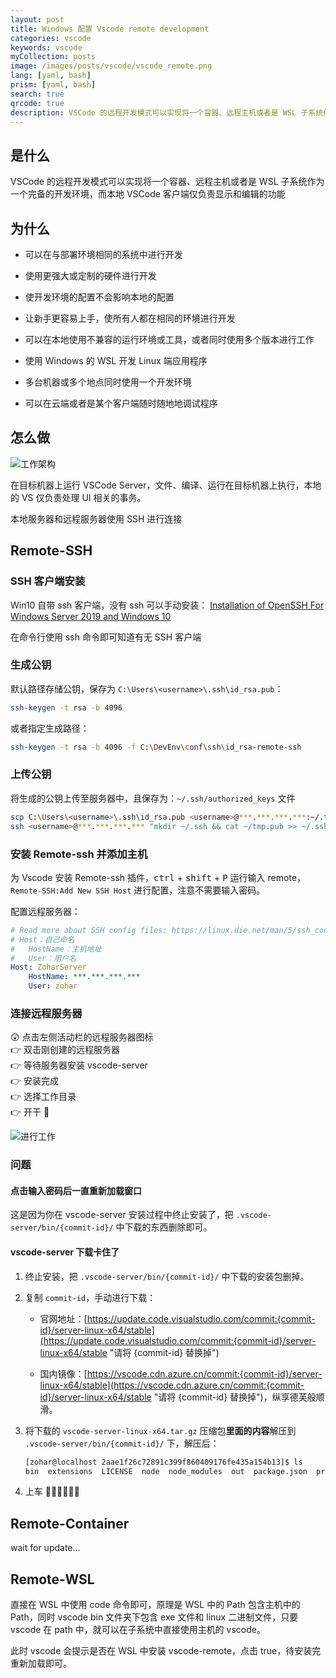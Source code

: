 ```yaml
---
layout: post
title: Windows 配置 Vscode remote development
categories: vscode
keywords: vscode
myCollection: posts
image: /images/posts/vscode/vscode_remote.png
lang: [yaml, bash]
prism: [yaml, bash]
search: true
qrcode: true
description: VSCode 的远程开发模式可以实现将一个容器、远程主机或者是 WSL 子系统作为一个完备的开发环境，而本地 VSCode 客户端仅负责显示和编辑的功能
---
```


## 是什么

VSCode 的远程开发模式可以实现将一个容器、远程主机或者是 WSL 子系统作为一个完备的开发环境，而本地 VSCode 客户端仅负责显示和编辑的功能

## 为什么
  
* 可以在与部署环境相同的系统中进行开发
  
* 使用更强大或定制的硬件进行开发
  
* 使开发环境的配置不会影响本地的配置
  
* 让新手更容易上手，使所有人都在相同的环境进行开发
  
* 可以在本地使用不兼容的运行环境或工具，或者同时使用多个版本进行工作
  
* 使用 Windows 的 WSL 开发 Linux 端应用程序
  
* 多台机器或多个地点同时使用一个开发环境
  
* 可以在云端或者是某个客户端随时随地地调试程序

## 怎么做

![工作架构](/images/posts/2019-08-28-vscode-remote-development/architecture.png "工作架构")

在目标机器上运行 VSCode Server，文件、编译、运行在目标机器上执行，本地的 VS 仅负责处理 UI 相关的事务。

本地服务器和远程服务器使用 SSH 进行连接

## Remote-SSH

### SSH 客户端安装

Win10 自带 ssh 客户端，没有 ssh 可以手动安装：
[Installation of OpenSSH For Windows Server 2019 and Windows 10](https://docs.microsoft.com/en-us/windows-server/administration/openssh/openssh_install_firstuse)

在命令行使用 ssh 命令即可知道有无 SSH 客户端

### 生成公钥

默认路径存储公钥，保存为 `C:\Users\<username>\.ssh\id_rsa.pub`：

```bash
ssh-keygen -t rsa -b 4096
```

或者指定生成路径：

```bash
ssh-keygen -t rsa -b 4096 -f C:\DevEnv\conf\ssh\id_rsa-remote-ssh
```

### 上传公钥

将生成的公钥上传至服务器中，且保存为：`~/.ssh/authorized_keys` 文件

```bash
scp C:\Users\<username>\.ssh\id_rsa.pub <username>@***.***.***.***:~/.tmp.pub
ssh <username>@***.***.***.*** "mkdir ~/.ssh && cat ~/tmp.pub >> ~/.ssh/authorized_keys && chmod 600 ~/.ssh/authorized_keys && rm -f ~/tmp.pub"
```

### 安装 Remote-ssh 并添加主机

为 Vscode 安装 Remote-ssh 插件，<kbd>ctrl</kbd> + <kbd>shift</kbd> + <kbd>P</kbd> 运行输入 remote，`Remote-SSH:Add New SSH Host` 进行配置，注意不需要输入密码。

配置远程服务器：

```yaml
# Read more about SSH config files: https://linux.die.net/man/5/ssh_config
# Host：自己命名
#   HostName：主机地址
#   User：用户名
Host: ZoharServer
    HostName: ***.***.***.***
    User: zohar
```

### 连接远程服务器

😲 点击左侧活动栏的远程服务器图标  
👉 双击刚创建的远程服务器  
👉 等待服务器安装 vscode-server  
👉 安装完成  
👉 选择工作目录  
👉 开干 🤣

![进行工作](/images/posts/2019-08-28-vscode-remote-development/Snipaste_2019-09-28_23-58-54.png)

### 问题

#### 点击输入密码后一直重新加载窗口

这是因为你在 vscode-server 安装过程中终止安装了，把 `.vscode-server/bin/{commit-id}/` 中下载的东西删除即可。

#### vscode-server 下载卡住了

1. 终止安装，把 `.vscode-server/bin/{commit-id}/` 中下载的安装包删掉。

2. 复制 `commit-id`，手动进行下载：

    * 官网地址：[https://update.code.visualstudio.com/commit:{commit-id}/server-linux-x64/stable](https://update.code.visualstudio.com/commit:{commit-id}/server-linux-x64/stable "请将 {commit-id} 替换掉")

    * 国内镜像：[https://vscode.cdn.azure.cn/commit:{commit-id}/server-linux-x64/stable](https://vscode.cdn.azure.cn/commit:{commit-id}/server-linux-x64/stable "请将 {commit-id} 替换掉")，纵享德芙般顺滑。

3. 将下载的 `vscode-server-linux-x64.tar.gz` 压缩包**里面的内容**解压到 `.vscode-server/bin/{commit-id}/` 下，解压后：

    ```bash
    [zohar@localhost 2aae1f26c72891c399f860409176fe435a154b13]$ ls
    bin  extensions  LICENSE  node  node_modules  out  package.json  product.json  server.sh
    ```

4. 上车 🚞🚃🚃🚃🚃🚃

## Remote-Container

wait for update...

## Remote-WSL

直接在 WSL 中使用 code 命令即可，原理是 WSL 中的 Path 包含主机中的 Path，同时 vscode bin 文件夹下包含 exe 文件和 linux 二进制文件，只要 vscode 在 path 中，就可以在子系统中直接使用主机的 vscode。

此时 vscode 会提示是否在 WSL 中安装 vscode-remote，点击 true，待安装完重新加载即可。